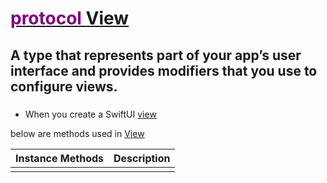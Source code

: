 # [<font style="color:purple">protocol </font>View](https://developer.apple.com/documentation/swiftui/view) 

## A type that represents part of your app’s user interface and provides modifiers that you use to configure views.
### 
* When you create a SwiftUI [view](../)


below are methods used in [View](https://developer.apple.com/documentation/swiftui/view) 

| Instance Methods | Description |
| :--------------- | :---------- |
| |  |

<!-- > 01/01/2024
>> Detour into Swift Playgrounds and setting up SSH.  -->
